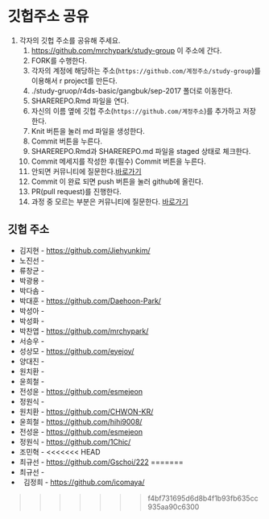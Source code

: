 깃헙주소 공유
================

1.  각자의 깃헙 주소를 공유해 주세요.
    1.  <https://github.com/mrchypark/study-group> 이 주소에 간다.
    2.  FORK를 수행한다.
    3.  각자의 계정에 해당하는 주소(`https://github.com/계정주소/study-group`)를 이용해서 r project를 만든다.
    4.  ./study-gruop/r4ds-basic/gangbuk/sep-2017 폴더로 이동한다.
    5.  SHAREREPO.Rmd 파일을 연다.
    6.  자신의 이름 옆에 깃헙 주소(`https://github.com/계정주소`)를 추가하고 저장한다.
    7.  Knit 버튼을 눌러 md 파일을 생성한다.
    8.  Commit 버튼을 누른다.
    9.  SHAREREPO.Rmd과 SHAREREPO.md 파일을 staged 상태로 체크한다.
    10. Commit 메세지를 작성한 후(필수) Commit 버튼을 누른다.
    11. 안되면 커뮤니티에 질문한다.[바로가기](https://www.facebook.com/groups/krstudy/?fref=ts)
    12. Commit 이 완료 되면 push 버튼을 눌러 github에 올린다.
    13. PR(pull request)를 진행한다.
    14. 과정 중 모르는 부분은 커뮤니티에 질문한다. [바로가기](https://www.facebook.com/groups/krstudy/?fref=ts)

깃헙 주소
---------

-   김지현 - <https://github.com/Jiehyunkim/>
-   노진선 -
-   류창균 -
-   박광용 -
-   박다솜 -
-   박대훈 - <https://github.com/Daehoon-Park/>
-   박성아 -
-   박성화 -
-   박찬엽 - <https://github.com/mrchypark/>
-   서승우 -
-   성상모 - <https://github.com/eyejoy/>
-   양대진 -
-   원치환 -
-   윤희철 -
-   전성윤 - <https://github.com/esmejeon>
-   정원식 -
-   원치환 - <https://github.com/CHWON-KR/>
-   윤희철 - <https://github.com/hihi9008/>
-   전성윤 - <https://github.com/esmejeon>
-   정원식 - <https://github.com/1Chic/>
-   조민혁 -
<<<<<<< HEAD
-   최규선 - <https://github.com/Gschoi/222>
=======
-   최규선 -
-   김정희 - <https://github.com/icomaya/>
>>>>>>> f4bf731695d6d8b4f1b93fb635cc935aa90c6300
